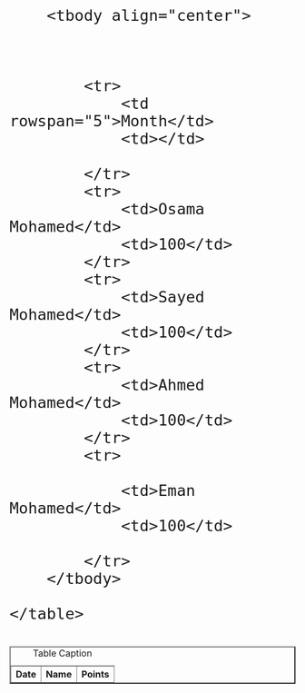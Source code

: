 <!doctype html>

<head>
    <title>التكليف 2</title>
</head>

<font size="6"><body>
    <table width="30%" border="2" align="left" cellpadding="1">
        <caption>Table Caption</caption>
		<thead align="center">
			<th>Date</th>
			<th>Name</th>
			<th>Points</th>
		</thead>
		
		
		<tbody align="center">
			
			

			<tr>
				<td rowspan="5">Month</td>
				<td></td>
				
			</tr>
			<tr>
				<td>Osama Mohamed</td>
				<td>100</td>
			</tr>
			<tr>
				<td>Sayed Mohamed</td>
				<td>100</td>
			</tr>
			<tr>
				<td>Ahmed Mohamed</td>
				<td>100</td>
			</tr>
			<tr>
		
				<td>Eman Mohamed</td>
				<td>100</td>
				
			</tr>
		</tbody>
		
    </table>
	
</body> </font>


</html>
